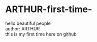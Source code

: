 # ARTHUR-first-time-
hello beautiful people 
<br>
author: ARTHUR 
<br>
this is my first time here on github 
